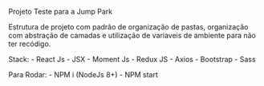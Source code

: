 Projeto Teste para a Jump Park

Estrutura de projeto com padrão de organização de pastas, organização com abstração de camadas e utilização de variaveis de ambiente para não ter recódigo.

Stack:
    - React Js
        - JSX
        - Moment Js
    - Redux JS
    - Axios
    - Bootstrap
    - Sass

Para Rodar:
    - NPM i (NodeJs 8+)
    - NPM start